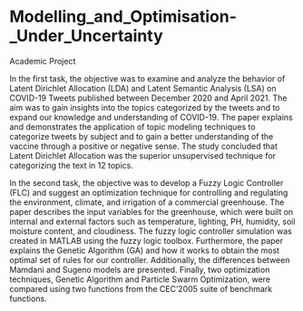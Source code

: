 # Modelling_and_Optimisation-_Under_Uncertainty

Academic Project

In the first task, the objective was to examine and analyze the behavior of Latent Dirichlet Allocation (LDA) and Latent Semantic Analysis (LSA) on COVID-19 Tweets published between December 2020 and April 2021. The aim was to gain insights into the topics categorized by the tweets and to expand our knowledge and understanding of COVID-19. The paper explains and demonstrates the application of topic modeling techniques to categorize tweets by subject and to gain a better understanding of the vaccine through a positive or negative sense. The study concluded that Latent Dirichlet Allocation was the superior unsupervised technique for categorizing the text in 12 topics. 

In the second task, the objective was to develop a Fuzzy Logic Controller (FLC) and suggest an optimization technique for controlling and regulating the environment, climate, and irrigation of a commercial greenhouse. The paper describes the input variables for the greenhouse, which were built on internal and external factors such as temperature, lighting, PH, humidity, soil moisture content, and cloudiness. The fuzzy logic controller simulation was created in MATLAB using the fuzzy logic toolbox. Furthermore, the paper explains the Genetic Algorithm (GA) and how it works to obtain the most optimal set of rules for our controller. Additionally, the differences between Mamdani and Sugeno models are presented. Finally, two optimization techniques, Genetic Algorithm and Particle Swarm Optimization, were compared using two functions from the CEC’2005 suite of benchmark functions.
